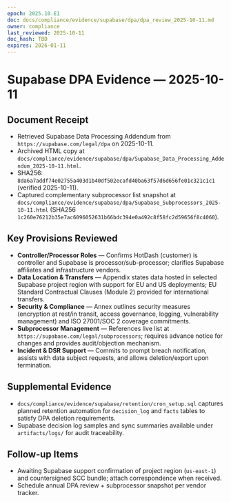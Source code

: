 ```yaml
---
epoch: 2025.10.E1
doc: docs/compliance/evidence/supabase/dpa/dpa_review_2025-10-11.md
owner: compliance
last_reviewed: 2025-10-11
doc_hash: TBD
expires: 2026-01-11
---
```


# Supabase DPA Evidence — 2025-10-11

## Document Receipt

- Retrieved Supabase Data Processing Addendum from `https://supabase.com/legal/dpa` on 2025-10-11.
- Archived HTML copy at `docs/compliance/evidence/supabase/dpa/Supabase_Data_Processing_Addendum_2025-10-11.html`.
- SHA256: `8da6a7addf74e02755a403d1b40df502ecafd40ba63f57d6d656fe01c321c1c1` (verified 2025-10-11).
- Captured complementary subprocessor list snapshot at `docs/compliance/evidence/supabase/dpa/Supabase_Subprocessors_2025-10-11.html` (SHA256 `1c260e76212b35e7ac6096052631b66bdc394e0a492c8f58fc2d59656f8c4060`).

## Key Provisions Reviewed

- **Controller/Processor Roles** — Confirms HotDash (customer) is controller and Supabase is processor/sub-processor; clarifies Supabase affiliates and infrastructure vendors.
- **Data Location & Transfers** — Appendix states data hosted in selected Supabase project region with support for EU and US deployments; EU Standard Contractual Clauses (Module 2) provided for international transfers.
- **Security & Compliance** — Annex outlines security measures (encryption at rest/in transit, access governance, logging, vulnerability management) and ISO 27001/SOC 2 coverage commitments.
- **Subprocessor Management** — References live list at `https://supabase.com/legal/subprocessors`; requires advance notice for changes and provides audit/objection mechanism.
- **Incident & DSR Support** — Commits to prompt breach notification, assists with data subject requests, and allows deletion/export upon termination.

## Supplemental Evidence

- `docs/compliance/evidence/supabase/retention/cron_setup.sql` captures planned retention automation for `decision_log` and `facts` tables to satisfy DPA deletion requirements.
- Supabase decision log samples and sync summaries available under `artifacts/logs/` for audit traceability.

## Follow-up Items

- Awaiting Supabase support confirmation of project region (`us-east-1`) and countersigned SCC bundle; attach correspondence when received.
- Schedule annual DPA review + subprocessor snapshot per vendor tracker.

